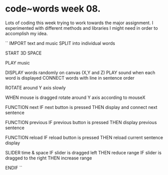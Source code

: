 # code~words week 08.

Lots of coding this week trying to work towards the major assignment. I experimented with different methods and libraries I might need in order to accomplish my idea. 

``
IMPORT text and music
SPLIT into individual words

START 3D SPACE

PLAY music

DISPLAY words randomly on canvas (X,Y and Z)
PLAY sound when each word is displayed
CONNECT words with line in sentence order

ROTATE around Y axis slowly

WHEN mouse is dragged rotate around Y axis according to mouseX
 
FUNCTION next
  IF next button is pressed
  THEN display and connect next sentence
  
FUNCTION previous
  IF previous button is pressed
  THEN display previous sentence

FUNCTION reload
  IF reload button is pressed
  THEN reload current sentence display
  
SLIDER time & space
  IF slider is dragged left 
  THEN reduce range
  IF slider is dragged to the right
  THEN increase range 
  
ENDIF
``
